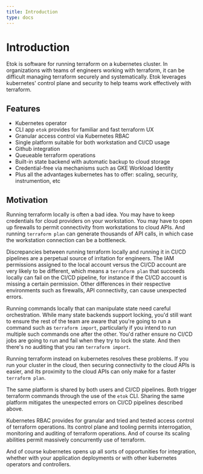 ```yaml
---
title: Introduction
type: docs
---
```


# Introduction

Etok is software for running terraform on a kubernetes cluster. In organizations with teams of engineers working with terraform, it can be difficult managing terraform securely and systematically. Etok leverages kubernetes' control plane and security to help teams work effectively with terraform.

## Features

* Kubernetes operator
* CLI app `etok` provides for familiar and fast terraform UX
* Granular access control via Kubernetes RBAC
* Single platform suitable for both workstation and CI/CD usage
* Github integration
* Queueable terraform operations
* Built-in state backend with automatic backup to cloud storage
* Credential-free via mechanisms such as GKE Workload Identity
* Plus all the advantages kubernetes has to offer: scaling, security, instrumention, etc

## Motivation

Running terraform locally is often a bad idea. You may have to keep credentials for cloud providers on your workstation. You may have to open up firewalls to permit connectivity from workstations to cloud APIs. And running `terraform plan` can generate thousands of API calls, in which case the workstation connection can be a bottleneck.

Discrepancies between running terraform locally and running it in CI/CD pipelines are a perpetual source of irritation for engineers. The IAM permissions assigned to the local account versus the CI/CD account are very likely to be different, which means a `terraform plan` that succeeds locally can fail on the CI/CD pipeline, for instance if the CI/CD account is missing a certain permission. Other differences in their respective environments such as firewalls, API connectivity, can cause unexpected errors.

Running commands locally that can manipulate state need careful orchestration. While many state backends support locking, you'd still want to ensure the rest of the team are aware that you're going to run a command such as `terraform import`, particularly if you intend to run multiple such commands one after the other. You'd rather ensure no CI/CD jobs are going to run and fail when they try to lock the state. And then there's no auditing that you ran `terraform import`.

Running terraform instead on kubernetes resolves these problems. If you run your cluster in the cloud, then securing connectivity to the cloud APIs is easier, and its proximity to the cloud APIs can only make for a faster `terraform plan`.

The same platform is shared by both users and CI/CD pipelines. Both trigger terraform commands through the use of the `etok` CLI. Sharing the same platform mitigates the unexpected errors on CI/CD pipelines described above.

Kubernetes RBAC provides for granular and tried and tested access control of terraform operations. Its control plane and tooling permits interrogation, monitoring and auditing of terraform operations. And of course its scaling abilities permit massively concurrently use of terraform.

And of course kubernetes opens up all sorts of opportunities for integration, whether with your application deployments or with other kubernetes operators and controllers.

